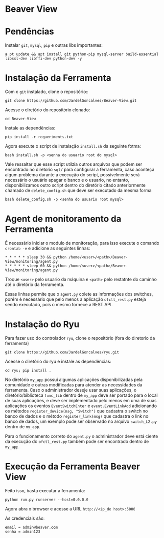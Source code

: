 # Beaver View

Pendências
==========
Instalar `git`, `mysql`, `pip` e outras libs importantes:
```
a pt update && apt install git python-pip mysql-server build-essential libssl-dev libffi-dev python-dev -y
```
Instalação da Ferramenta
==========
Com o `git` instalado, clone o repositório::
```
git clone https://github.com/JardelGoncalves/Beaver-View.git
```
Acesse o diretório do repositório clonado:
```
cd Beaver-View
```
Instale as dependências:
```
pip install -r requeriments.txt
```
Agora execute o script de instalação `install.sh` da seguinte fotma:
```
bash install.sh -p <senha do usuario root do mysql>
```

Vale ressaltar que esse script utilzia outros arquivos que podem ser encontrado no diretorio `sql/` para configurar a ferramenta, caso aconteça algum problema durante a execução do script, possivelmente será necessário o usuário  apagar o banco e o usuario, no entanto, disponibilizamos outro script dentro do diretório citado anteriormente chamado de `delete_config.sh` que deve ser executado da mesma forma 
```
bash delete_config.sh -p <senha do usuario root mysql>
 ```
Agent de monitoramento da Ferramenta
==========
É necessário iniciar o modulo de monitoração, para isso execute o comando `crontab -e` e adicione as seguintes linhas:
```
* * * * * sleep 30 && python /home/<user>/<path>/Beaver-View/monitoring/agent.py
* * * * * sleep 60 && python /home/<user>/<path>/Beaver-View/monitoring/agent.py
```
Troque `<user>` pelo usuario da máquina e `<path>` pelo restatnte do caminho até o diretório da ferramenta.

Essas linhas permite que o `agent.py` colete as informações dos switches, porém é necessário que pelo menos a aplicação `ofctl_rest.py` esteja sendo executado, pois o mesmo fornece a REST API.

Instalação do Ryu
==========
Para fazer uso do controlador `ryu`, clone o repositório (fora do diretorio da ferramenta)
```
git clone https://github.com/JardelGoncalves/ryu.git
```
Acesse o diretório do ryu e instale as dependências:
```
cd ryu; pip install .
```
No diretório `my_app` possui algumas aplicações disponibilizadas pela comunidade e outras modificadas para atender as necessidades da ferramenta. Caso o administrador deseje usar suas aplicações, o diretório/biblioteca `func_lib` dentro de `my_app` deve ser portado para o local de suas aplicações, e deve ser implementado pelo menos em uma de suas aplicações os eventos `EventSwitchEnter` e `event.EventLinkAdd` adicionando os métodos `register_device(msg, "Switch")` que cadastra o switch no banco de dados e o método `register_link(msg)` que cadastra o link no banco de dados, um exemplo pode ser observado no arquivo `switch_L2.py` dentro de `my_app`.

Para o funcionamento correto do `agent.py` o administrador deve está ciente da execução do `ofctl_rest.py` também pode ser encontrado dentro de `my_app`.

Execução da Ferramenta Beaver View
==========
Feito isso, basta executar a ferramenta:
```
python run.py runserver --host=0.0.0.0
```
Agora abra o browser e acesse a URL `http://<ip_do host>:5000`

As credenciais são:
```
email = admin@beaver.com
senha = admin123
```
